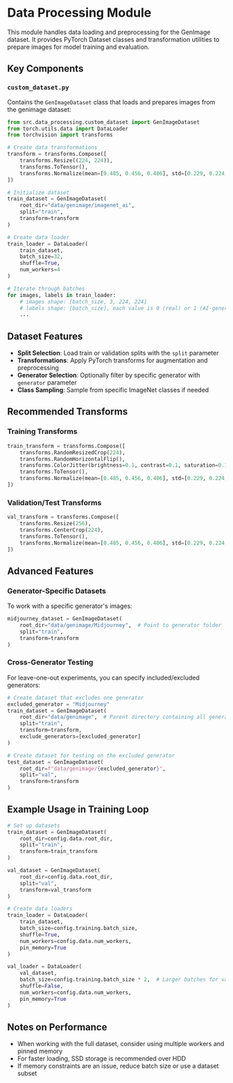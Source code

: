 # Data Processing Module

This module handles data loading and preprocessing for the GenImage dataset. It provides PyTorch Dataset classes and transformation utilities to prepare images for model training and evaluation.

## Key Components

### `custom_dataset.py`

Contains the `GenImageDataset` class that loads and prepares images from the genimage dataset:

```python
from src.data_processing.custom_dataset import GenImageDataset
from torch.utils.data import DataLoader
from torchvision import transforms

# Create data transformations
transform = transforms.Compose([
    transforms.Resize((224, 224)),
    transforms.ToTensor(),
    transforms.Normalize(mean=[0.485, 0.456, 0.406], std=[0.229, 0.224, 0.225])
])

# Initialize dataset
train_dataset = GenImageDataset(
    root_dir="data/genimage/imagenet_ai",
    split="train",
    transform=transform
)

# Create data loader
train_loader = DataLoader(
    train_dataset,
    batch_size=32,
    shuffle=True,
    num_workers=4
)

# Iterate through batches
for images, labels in train_loader:
    # images shape: [batch_size, 3, 224, 224]
    # labels shape: [batch_size], each value is 0 (real) or 1 (AI-generated)
    ...
```

## Dataset Features

- **Split Selection**: Load train or validation splits with the `split` parameter
- **Transformations**: Apply PyTorch transforms for augmentation and preprocessing
- **Generator Selection**: Optionally filter by specific generator with `generator` parameter
- **Class Sampling**: Sample from specific ImageNet classes if needed

## Recommended Transforms

### Training Transforms

```python
train_transform = transforms.Compose([
    transforms.RandomResizedCrop(224),
    transforms.RandomHorizontalFlip(),
    transforms.ColorJitter(brightness=0.1, contrast=0.1, saturation=0.1),
    transforms.ToTensor(),
    transforms.Normalize(mean=[0.485, 0.456, 0.406], std=[0.229, 0.224, 0.225])
])
```

### Validation/Test Transforms

```python
val_transform = transforms.Compose([
    transforms.Resize(256),
    transforms.CenterCrop(224),
    transforms.ToTensor(),
    transforms.Normalize(mean=[0.485, 0.456, 0.406], std=[0.229, 0.224, 0.225])
])
```

## Advanced Features

### Generator-Specific Datasets

To work with a specific generator's images:

```python
midjourney_dataset = GenImageDataset(
    root_dir="data/genimage/Midjourney",  # Point to generator folder
    split="train",
    transform=transform
)
```

### Cross-Generator Testing

For leave-one-out experiments, you can specify included/excluded generators:

```python
# Create dataset that excludes one generator
excluded_generator = "Midjourney"
train_dataset = GenImageDataset(
    root_dir="data/genimage",  # Parent directory containing all generators
    split="train",
    transform=transform,
    exclude_generators=[excluded_generator]
)

# Create dataset for testing on the excluded generator
test_dataset = GenImageDataset(
    root_dir=f"data/genimage/{excluded_generator}",
    split="val",
    transform=transform
)
```

## Example Usage in Training Loop

```python
# Set up datasets
train_dataset = GenImageDataset(
    root_dir=config.data.root_dir,
    split="train",
    transform=train_transform
)

val_dataset = GenImageDataset(
    root_dir=config.data.root_dir,
    split="val",
    transform=val_transform
)

# Create data loaders
train_loader = DataLoader(
    train_dataset,
    batch_size=config.training.batch_size,
    shuffle=True,
    num_workers=config.data.num_workers,
    pin_memory=True
)

val_loader = DataLoader(
    val_dataset,
    batch_size=config.training.batch_size * 2,  # Larger batches for validation
    shuffle=False,
    num_workers=config.data.num_workers,
    pin_memory=True
)
```

## Notes on Performance

- When working with the full dataset, consider using multiple workers and pinned memory
- For faster loading, SSD storage is recommended over HDD
- If memory constraints are an issue, reduce batch size or use a dataset subset 